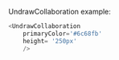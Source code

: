 UndrawCollaboration example:
```js 
<UndrawCollaboration
    primaryColor='#6c68fb'
    height= '250px'
    />
```